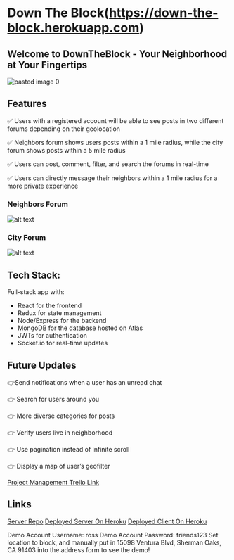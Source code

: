 # Down The Block(https://down-the-block.herokuapp.com)

## Welcome to DownTheBlock - Your Neighborhood at Your Fingertips
![pasted image 0](https://user-images.githubusercontent.com/43651736/53673209-6f57a100-3c43-11e9-8926-d7a35b3517d1.png)

## Features
:white_check_mark: Users with a registered account will be able to see posts in two different forums depending on their geolocation 

:white_check_mark: Neighbors forum shows users posts within a 1 mile radius, while the city forum shows posts within a 5 mile radius

:white_check_mark: Users can post, comment, filter, and search the forums in real-time

:white_check_mark: Users can directly message their neighbors within a 1 mile radius for a more private experience

### Neighbors Forum
![alt text](https://github.com/thinkful-ei26/Down-The-Block-Client/blob/dev/public/screenshot.png "Sims")

### City Forum
![alt text](https://github.com/thinkful-ei26/Down-The-Block-Client/blob/dev/public/screenshot2.png "Sims")

## Tech Stack: 
Full-stack app with:
- React for the frontend
- Redux for state management
- Node/Express for the backend
- MongoDB for the database hosted on Atlas
- JWTs for authentication
- Socket.io for real-time updates

## Future Updates
:point_right:Send notifications when a user has an unread chat

:point_right: Search for users around you

:point_right: More diverse categories for posts

:point_right: Verify users live in neighborhood

:point_right: Use pagination instead of infinite scroll 

:point_right: Display a map of user’s geofilter


[Project Management Trello Link](https://trello.com/b/hPCzbOTZ/neighborhood-watch "trello")

## Links
[Server Repo](https://github.com/thinkful-ei26/Down-The-Block-Server)
[Deployed Server On Heroku](https://down-the-block-server.herokuapp.com/)
[Deployed Client On Heroku](https://down-the-block.herokuapp.com)

Demo Account Username: ross
Demo Account Password: friends123
Set location to block, and manually put in 15098 Ventura Blvd, Sherman Oaks, CA 91403 into the address form to see the demo!